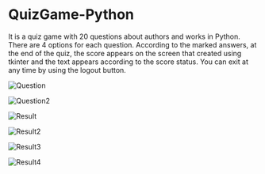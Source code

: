 # QuizGame-Python

It is a quiz game with 20 questions about authors and works in Python. There are 4 options for each question.
According to the marked answers, at the end of the quiz, the score appears on the screen that created using tkinter and the text appears according to the score status.
You can exit at any time by using the logout button.

![Question](https://user-images.githubusercontent.com/76444340/230725916-7ddad6f7-74eb-4520-9026-ea7f745fa1f1.png)

![Question2](https://user-images.githubusercontent.com/76444340/230725921-b68d6480-3371-422f-868c-4c80bfc4132c.png)

![Result](https://user-images.githubusercontent.com/76444340/230726069-04eb5eee-8c4d-4924-916c-73b04fae9d15.png)

![Result2](https://user-images.githubusercontent.com/76444340/230725929-5821aeb7-3c04-4b62-9494-56a2eb5a7afb.png)

![Result3](https://user-images.githubusercontent.com/76444340/230726073-fbb60a6b-0990-42b1-9c20-fab83d8ee5ed.png)

![Result4](https://user-images.githubusercontent.com/76444340/230726075-9b756ba8-f9d5-4330-9fe1-1afe88e684e3.png)
